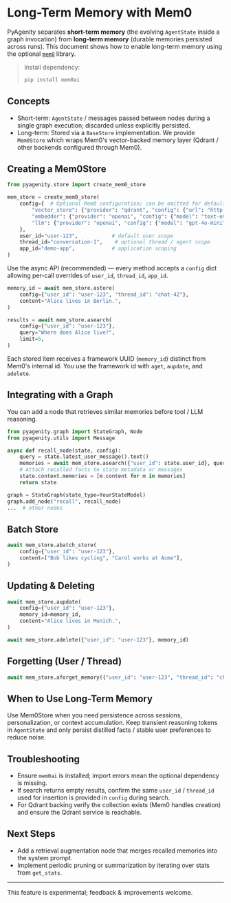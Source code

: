# Long-Term Memory with Mem0

PyAgenity separates **short-term memory** (the evolving `AgentState` inside a graph
invocation) from **long-term memory** (durable memories persisted across runs).
This document shows how to enable long-term memory using the optional
[`mem0`](https://github.com/mem0ai/mem0) library.

> Install dependency:
>
> ```bash
> pip install mem0ai
> ```

## Concepts

- Short-term: `AgentState` / messages passed between nodes during a single graph
  execution; discarded unless explicitly persisted.
- Long-term: Stored via a `BaseStore` implementation. We provide `Mem0Store`
  which wraps Mem0's vector-backed memory layer (Qdrant / other backends
  configured through Mem0).

## Creating a Mem0Store

```python
from pyagenity.store import create_mem0_store

mem_store = create_mem0_store(
    config={  # Optional Mem0 configuration; can be omitted for defaults
        "vector_store": {"provider": "qdrant", "config": {"url": "http://localhost:6333"}},
        "embedder": {"provider": "openai", "config": {"model": "text-embedding-3-small"}},
        "llm": {"provider": "openai", "config": {"model": "gpt-4o-mini"}},
    },
    user_id="user-123",           # default user scope
    thread_id="conversation-1",    # optional thread / agent scope
    app_id="demo-app",            # application scoping
)
```

Use the async API (recommended) — every method accepts a `config` dict allowing
per-call overrides of `user_id`, `thread_id`, `app_id`.

```python
memory_id = await mem_store.astore(
    config={"user_id": "user-123", "thread_id": "chat-42"},
    content="Alice lives in Berlin.",
)

results = await mem_store.asearch(
    config={"user_id": "user-123"},
    query="Where does Alice live?",
    limit=5,
)
```

Each stored item receives a framework UUID (`memory_id`) distinct from Mem0's
internal id. You use the framework id with `aget`, `aupdate`, and `adelete`.

## Integrating with a Graph

You can add a node that retrieves similar memories before tool / LLM reasoning.

```python
from pyagenity.graph import StateGraph, Node
from pyagenity.utils import Message

async def recall_node(state, config):
    query = state.latest_user_message().text()
    memories = await mem_store.asearch({"user_id": state.user_id}, query=query, limit=3)
    # Attach recalled facts to state metadata or messages
    state.context.memories = [m.content for m in memories]
    return state

graph = StateGraph(state_type=YourStateModel)
graph.add_node("recall", recall_node)
...  # other nodes
```

## Batch Store

```python
await mem_store.abatch_store(
    config={"user_id": "user-123"},
    content=["Bob likes cycling", "Carol works at Acme"],
)
```

## Updating & Deleting

```python
await mem_store.aupdate(
    config={"user_id": "user-123"},
    memory_id=memory_id,
    content="Alice lives in Munich.",
)

await mem_store.adelete({"user_id": "user-123"}, memory_id)
```

## Forgetting (User / Thread)

```python
await mem_store.aforget_memory({"user_id": "user-123", "thread_id": "chat-42"})
```

## When to Use Long-Term Memory

Use Mem0Store when you need persistence across sessions, personalization, or
context accumulation. Keep transient reasoning tokens in `AgentState` and only
persist distilled facts / stable user preferences to reduce noise.

## Troubleshooting

- Ensure `mem0ai` is installed; import errors mean the optional dependency is missing.
- If search returns empty results, confirm the same `user_id` / `thread_id` used
  for insertion is provided in `config` during search.
- For Qdrant backing verify the collection exists (Mem0 handles creation) and
  ensure the Qdrant service is reachable.

## Next Steps

- Add a retrieval augmentation node that merges recalled memories into the
  system prompt.
- Implement periodic pruning or summarization by iterating over stats from
  `get_stats`.

---
This feature is experimental; feedback & improvements welcome.
